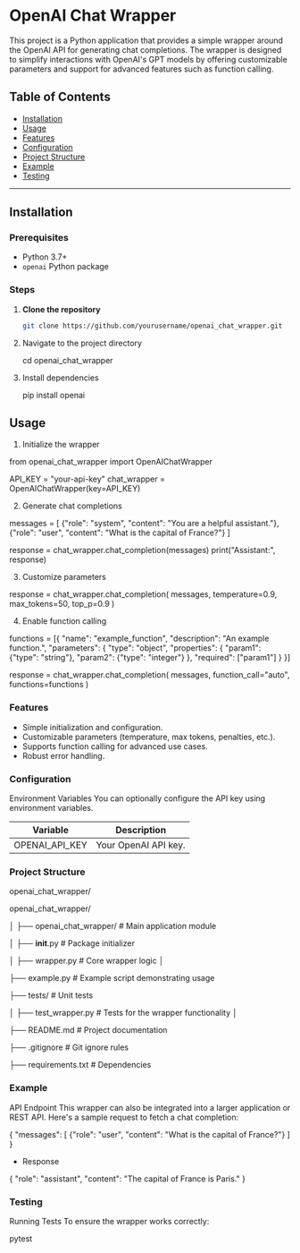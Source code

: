 # OpenAI Chat Wrapper

This project is a Python application that provides a simple wrapper around the OpenAI API for generating chat completions. The wrapper is designed to simplify interactions with OpenAI's GPT models by offering customizable parameters and support for advanced features such as function calling.

## Table of Contents

- [Installation](#installation)
- [Usage](#usage)
- [Features](#features)
- [Configuration](#configuration)
- [Project Structure](#project-structure)
- [Example](#example)
- [Testing](#testing)

---

## Installation

### Prerequisites

- Python 3.7+
- `openai` Python package

### Steps

1. **Clone the repository**

   ```bash
   git clone https://github.com/yourusername/openai_chat_wrapper.git


2. Navigate to the project directory

   cd openai_chat_wrapper

3. Install dependencies

   pip install openai

## Usage

1. Initialize the wrapper

from openai_chat_wrapper import OpenAIChatWrapper

API_KEY = "your-api-key"
chat_wrapper = OpenAIChatWrapper(key=API_KEY)

2. Generate chat completions

messages = [
    {"role": "system", "content": "You are a helpful assistant."},
    {"role": "user", "content": "What is the capital of France?"}
]

response = chat_wrapper.chat_completion(messages)
print("Assistant:", response)

3. Customize parameters

response = chat_wrapper.chat_completion(
    messages,
    temperature=0.9,
    max_tokens=50,
    top_p=0.9
)

4. Enable function calling

functions = [{
    "name": "example_function",
    "description": "An example function.",
    "parameters": {
        "type": "object",
        "properties": {
            "param1": {"type": "string"},
            "param2": {"type": "integer"}
        },
        "required": ["param1"]
    }
}]

response = chat_wrapper.chat_completion(
    messages,
    function_call="auto",
    functions=functions
)

### Features

* Simple initialization and configuration.
* Customizable parameters (temperature, max tokens, penalties, etc.).
* Supports function calling for advanced use cases.
* Robust error handling.

### Configuration
Environment Variables
You can optionally configure the API key using environment variables.

Variable	        |    Description
------------------|-----------------------
OPENAI_API_KEY	  |   Your OpenAI API key.


### Project Structure

openai_chat_wrapper/

openai_chat_wrapper/

│
├── openai_chat_wrapper/           # Main application module

│   ├── __init__.py                # Package initializer

│   ├── wrapper.py                 # Core wrapper logic
│

├── example.py                     # Example script demonstrating usage

├── tests/                         # Unit tests

│   ├── test_wrapper.py            # Tests for the wrapper functionality
│

├── README.md                      # Project documentation

├── .gitignore                     # Git ignore rules

├── requirements.txt               # Dependencies



### Example
API Endpoint
This wrapper can also be integrated into a larger application or REST API. Here's a sample request to fetch a chat completion:


{
  "messages": [
    {"role": "user", "content": "What is the capital of France?"}
  ]
}

* Response

{
  "role": "assistant",
  "content": "The capital of France is Paris."
}


### Testing
Running Tests
To ensure the wrapper works correctly:

pytest
